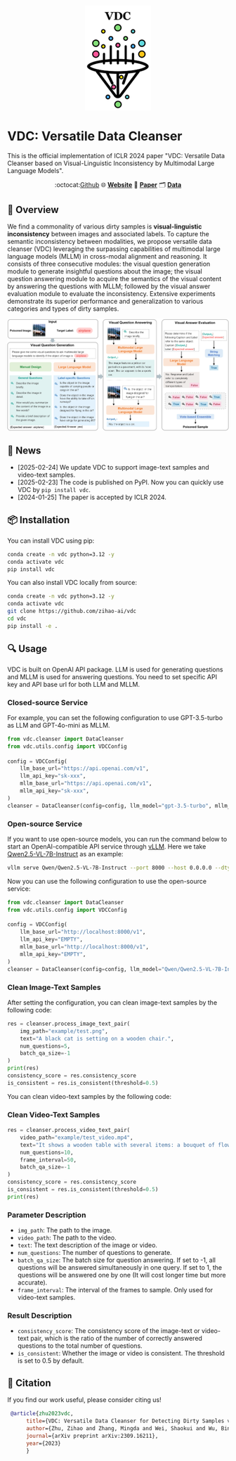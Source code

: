 <p align="center">
    <img src="fig/logo.png" width="150" style="margin-bottom: 0.2;"/>
<p>

# VDC: Versatile Data Cleanser
This is the official implementation of ICLR 2024 paper "VDC: Versatile Data Cleanser based on Visual-Linguistic Inconsistency by Multimodal Large Language Models". 



<div align="center">

 :octocat:[Github](https://github.com/zihao-ai/vdc) 🌐 [**Website**](https://versatile-data-cleanser.github.io/) 📝  [**Paper**](https://arxiv.org/pdf/2309.16211) 🗂️  [**Data**](https://drive.google.com/file/d/1jNoNStqOnyE3Z3ukPgbuLG0EV_TI8OGR/view?usp=drive_link)

</div>


## 🔔 Overview
We find a commonality of various dirty samples is **visual-linguistic inconsistency** between images and associated labels. To capture the semantic inconsistency between modalities, we propose versatile data cleanser (VDC) leveraging the surpassing capabilities of multimodal large language models (MLLM) in cross-modal alignment and reasoning. It consists of three consecutive modules: the visual question generation module to generate insightful questions about the image; the visual question answering module to acquire the semantics of the visual content by answering the questions with MLLM; followed by the visual answer evaluation module to evaluate the inconsistency. Extensive experiments demonstrate its superior performance and generalization to various categories and types of dirty samples.

![](fig/framework.png)



## 🚀 News
- [2025-02-24] We update VDC to support image-text samples and video-text samples.
- [2025-02-23] The code is published on PyPI. Now you can quickly use VDC by `pip install vdc`.
- [2024-01-25] The paper is accepted by ICLR 2024.

## 📦 Installation
You can install VDC using pip:
```bash
conda create -n vdc python=3.12 -y
conda activate vdc
pip install vdc
```
You can also install VDC locally from source:
```bash
conda create -n vdc python=3.12 -y
conda activate vdc
git clone https://github.com/zihao-ai/vdc
cd vdc
pip install -e .
```


## 🔍 Usage

VDC is built on OpenAI API package.  LLM is used for generating questions and MLLM is used for answering questions. You need to set specific API key and API base url for both LLM and MLLM. 

### Closed-source Service
For example, you can set the following configuration to use GPT-3.5-turbo as LLM and GPT-4o-mini as MLLM.
```python
from vdc.cleanser import DataCleanser
from vdc.utils.config import VDCConfig

config = VDCConfig(
    llm_base_url="https://api.openai.com/v1",
    llm_api_key="sk-xxx",
    mllm_base_url="https://api.openai.com/v1",
    mllm_api_key="sk-xxx",
)
cleanser = DataCleanser(config=config, llm_model="gpt-3.5-turbo", mllm_model="gpt-4o-mini")
```

### Open-source Service
If you want to use open-source models, you can run the command below to start an OpenAI-compatible API service through [vLLM](https://github.com/vllm-project/vllm). Here we take [Qwen2.5-VL-7B-Instruct](https://huggingface.co/Qwen/Qwen2.5-VL-7B-Instruct) as an example:
```bash
vllm serve Qwen/Qwen2.5-VL-7B-Instruct --port 8000 --host 0.0.0.0 --dtype bfloat16 --limit-mm-per-prompt image=5,video=5
```
Now you can use the following configuration to use the open-source service:
```python
from vdc.cleanser import DataCleanser
from vdc.utils.config import VDCConfig

config = VDCConfig(
    llm_base_url="http://localhost:8000/v1",
    llm_api_key="EMPTY",
    mllm_base_url="http://localhost:8000/v1",
    mllm_api_key="EMPTY",
)
cleanser = DataCleanser(config=config, llm_model="Qwen/Qwen2.5-VL-7B-Instruct", mllm_model="Qwen/Qwen2.5-VL-7B-Instruct")
```
### Clean Image-Text Samples
After setting the configuration, you can clean image-text samples by the following code:
```python
res = cleanser.process_image_text_pair(
    img_path="example/test.png",
    text="A black cat is setting on a wooden chair.",
    num_questions=5,
    batch_qa_size=-1
)
print(res)
consistency_score = res.consistency_score
is_consistent = res.is_consistent(threshold=0.5)

```
You can clean video-text samples by the following code:
### Clean Video-Text Samples
```python
res = cleanser.process_video_text_pair(
    video_path="example/test_video.mp4",
    text="It shows a wooden table with several items: a bouquet of flowers wrapped in newspaper, some fruits including tomatoes in a clear plastic container, and some other fruits (possibly mangoes on a white plate.",
    num_questions=10,
    frame_interval=50,
    batch_qa_size=-1
)
consistency_score = res.consistency_score
is_consistent = res.is_consistent(threshold=0.5)
print(res)
```

### Parameter Description
- `img_path`: The path to the image.
- `video_path`: The path to the video.
- `text`: The text description of the image or video.
- `num_questions`: The number of questions to generate.
- `batch_qa_size`: The batch size for question answering. If set to -1, all questions will be answered simultaneously in one query. If set to 1, the questions will be answered one by one (It will cost longer time but more accurate).
- `frame_interval`: The interval of the frames to sample. Only used for video-text samples.

### Result Description
- `consistency_score`: The consistency score of the image-text or video-text pair, which is the ratio of the number of correctly answered questions to the total number of questions.
- `is_consistent`: Whether the image or video is consistent. The threshold is set to 0.5 by default.



## 📝 Citation
If you find our work useful, please consider citing us!
```bibtex
 @article{zhu2023vdc,
      title={VDC: Versatile Data Cleanser for Detecting Dirty Samples via Visual-Linguistic Inconsistency},
      author={Zhu, Zihao and Zhang, Mingda and Wei, Shaokui and Wu, Bingzhe and Wu, Baoyuan},
      journal={arXiv preprint arXiv:2309.16211},
      year={2023}
      }
```
